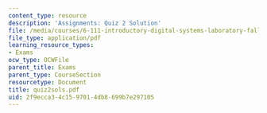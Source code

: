 ```yaml
---
content_type: resource
description: 'Assignments: Quiz 2 Solution'
file: /media/courses/6-111-introductory-digital-systems-laboratory-fall-2002/2f9ecca34c1597014db8699b7e297105_quiz2sols.pdf
file_type: application/pdf
learning_resource_types:
- Exams
ocw_type: OCWFile
parent_title: Exams
parent_type: CourseSection
resourcetype: Document
title: quiz2sols.pdf
uid: 2f9ecca3-4c15-9701-4db8-699b7e297105
---
```

